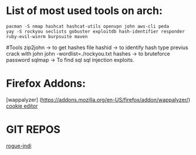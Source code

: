 # List of most used tools on arch:

```shell
pacman -S nmap hashcat hashcat-utils openvpn john aws-cli peda
yay -S rockyou seclists gobuster exploitdb hash-identifier responder ruby-evil-winrm burpsuite maven
```

#Tools
zip2john -> to get hashes file
hashid -> to identify hash type previus crack with john
john -wordlist=./rockyou.txt hashes -> to bruteforce password
sqlmap -> To find sql sql injection exploits.

# Firefox Addons:

[wappalyzer] (https://addons.mozilla.org/en-US/firefox/addon/wappalyzer/) 
[cookie editor](https://cookie-editor.cgagnier.ca/)


# GIT REPOS 

[rogue-jndi](https://github.com/veracode-research/rogue-jndi)
